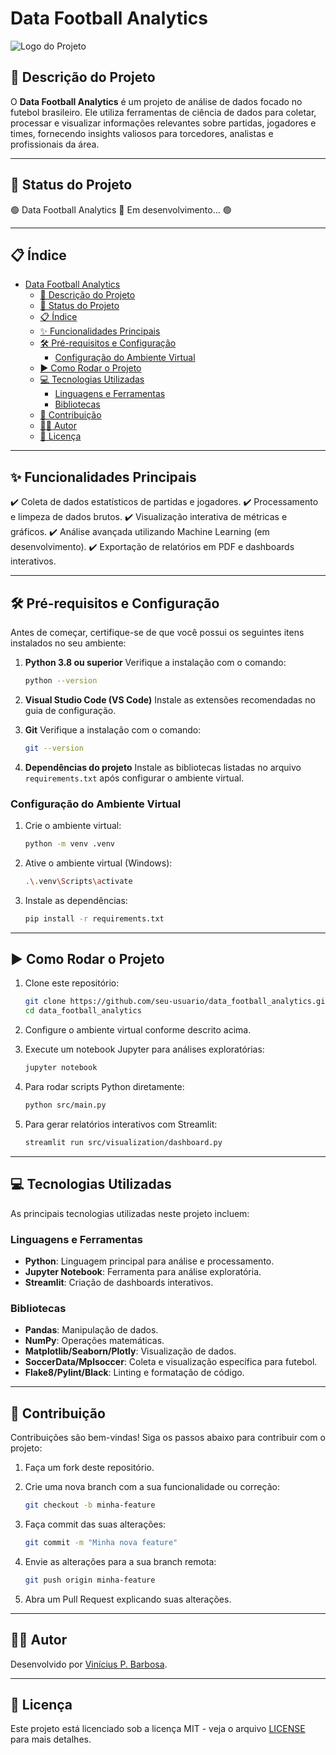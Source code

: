 # Data Football Analytics

![Logo do Projeto](https://via.placeholder.com/800x200.png?text=Data+Football+Analytics)

## 📖 Descrição do Projeto

O **Data Football Analytics** é um projeto de análise de dados focado no futebol brasileiro. Ele utiliza ferramentas de ciência de dados para coletar, processar e visualizar informações relevantes sobre partidas, jogadores e times, fornecendo insights valiosos para torcedores, analistas e profissionais da área.

---

## 🚀 Status do Projeto

  🟢 Data Football Analytics 🚀 Em desenvolvimento... 🟢

---

## 📋 Índice

- [Data Football Analytics](#data-football-analytics)
  - [📖 Descrição do Projeto](#-descrição-do-projeto)
  - [🚀 Status do Projeto](#-status-do-projeto)
  - [📋 Índice](#-índice)
  - [✨ Funcionalidades Principais](#-funcionalidades-principais)
  - [🛠️ Pré-requisitos e Configuração](#️-pré-requisitos-e-configuração)
    - [Configuração do Ambiente Virtual](#configuração-do-ambiente-virtual)
  - [▶️ Como Rodar o Projeto](#️-como-rodar-o-projeto)
  - [💻 Tecnologias Utilizadas](#-tecnologias-utilizadas)
    - [Linguagens e Ferramentas](#linguagens-e-ferramentas)
    - [Bibliotecas](#bibliotecas)
  - [🤝 Contribuição](#-contribuição)
  - [👨‍💻 Autor](#-autor)
  - [📜 Licença](#-licença)

---

## ✨ Funcionalidades Principais

✔️ Coleta de dados estatísticos de partidas e jogadores.
✔️ Processamento e limpeza de dados brutos.
✔️ Visualização interativa de métricas e gráficos.
✔️ Análise avançada utilizando Machine Learning (em desenvolvimento).
✔️ Exportação de relatórios em PDF e dashboards interativos.

---

## 🛠️ Pré-requisitos e Configuração

Antes de começar, certifique-se de que você possui os seguintes itens instalados no seu ambiente:

1. **Python 3.8 ou superior**
   Verifique a instalação com o comando:

   ```bash
   python --version
   ```

2. **Visual Studio Code (VS Code)**
   Instale as extensões recomendadas no guia de configuração.

3. **Git**
   Verifique a instalação com o comando:

   ```bash
   git --version
   ```

4. **Dependências do projeto**
   Instale as bibliotecas listadas no arquivo `requirements.txt` após configurar o ambiente virtual.

### Configuração do Ambiente Virtual

1. Crie o ambiente virtual:

   ```bash
   python -m venv .venv
   ```

2. Ative o ambiente virtual (Windows):

   ```bash
   .\.venv\Scripts\activate
   ```

3. Instale as dependências:

   ```bash
   pip install -r requirements.txt
   ```

---

## ▶️ Como Rodar o Projeto

1. Clone este repositório:

   ```bash
   git clone https://github.com/seu-usuario/data_football_analytics.git
   cd data_football_analytics
   ```

2. Configure o ambiente virtual conforme descrito acima.

3. Execute um notebook Jupyter para análises exploratórias:

   ```bash
   jupyter notebook
   ```

4. Para rodar scripts Python diretamente:

   ```bash
   python src/main.py
   ```

5. Para gerar relatórios interativos com Streamlit:

   ```bash
   streamlit run src/visualization/dashboard.py
   ```

---

## 💻 Tecnologias Utilizadas

As principais tecnologias utilizadas neste projeto incluem:

### Linguagens e Ferramentas

- **Python**: Linguagem principal para análise e processamento.
- **Jupyter Notebook**: Ferramenta para análise exploratória.
- **Streamlit**: Criação de dashboards interativos.

### Bibliotecas

- **Pandas**: Manipulação de dados.
- **NumPy**: Operações matemáticas.
- **Matplotlib/Seaborn/Plotly**: Visualização de dados.
- **SoccerData/Mplsoccer**: Coleta e visualização específica para futebol.
- **Flake8/Pylint/Black**: Linting e formatação de código.

---

## 🤝 Contribuição

Contribuições são bem-vindas! Siga os passos abaixo para contribuir com o projeto:

1. Faça um fork deste repositório.
2. Crie uma nova branch com a sua funcionalidade ou correção:

   ```bash
   git checkout -b minha-feature
   ```

3. Faça commit das suas alterações:

   ```bash
   git commit -m "Minha nova feature"
   ```

4. Envie as alterações para a sua branch remota:

   ```bash
   git push origin minha-feature
   ```

5. Abra um Pull Request explicando suas alterações.

---

## 👨‍💻 Autor

Desenvolvido por [Vinícius P. Barbosa](https://github.com/vipessoabarbosa).

---

## 📜 Licença

Este projeto está licenciado sob a licença MIT - veja o arquivo [LICENSE](./LICENSE) para mais detalhes.
